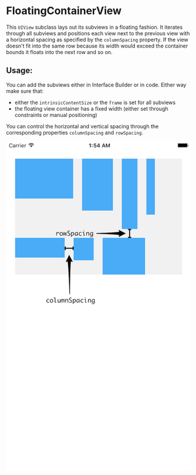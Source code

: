 # FloatingContainerView

This `UIView` subclass lays out its subviews in a floating fashion.
It iterates through all subviews and positions each view next to the previous view
with a horizontal spacing as specified by the `columnSpacing` property.
If the view doesn't fit into the same row because its width would exceed
the container bounds it floats into the next row and so on.

## Usage:

You can add the subviews either in Interface Builder or in code.
Either way make sure that:
  - either the `intrinsicContentSize` or the `frame` is set for all subviews
  - the floating view container has a fixed width
    (either set through constraints or manual positioning)  

You can control the horizontal and vertical spacing
through the corresponding properties `columnSpacing` and `rowSpacing`.

![Screenshot](https://github.com/mischa-hildebrand/FloatingContainerView/blob/master/FloatingContainerViewScreenshot_nonRetina.png)
